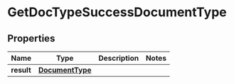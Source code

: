 
# GetDocTypeSuccessDocumentType

## Properties
Name | Type | Description | Notes
------------ | ------------- | ------------- | -------------
**result** | [**DocumentType**](DocumentType.md) |  | 



